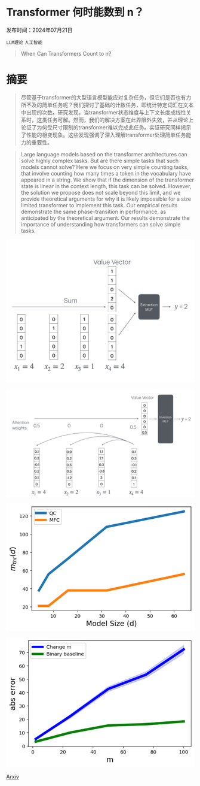 # Transformer 何时能数到 n？

发布时间：2024年07月21日

`LLM理论` `人工智能`

> When Can Transformers Count to n?

# 摘要

> 尽管基于transformer的大型语言模型能应对复杂任务，但它们是否也有力所不及的简单任务呢？我们探讨了基础的计数任务，即统计特定词汇在文本中出现的次数。研究发现，当transformer状态维度与上下文长度成线性关系时，这类任务可解。然而，我们的解决方案在此界限外失效，并从理论上论证了为何受尺寸限制的transformer难以完成此任务。实证研究同样揭示了性能的相变现象。这些发现强调了深入理解transformer处理简单任务能力的重要性。

> Large language models based on the transformer architectures can solve highly complex tasks. But are there simple tasks that such models cannot solve? Here we focus on very simple counting tasks, that involve counting how many times a token in the vocabulary have appeared in a string. We show that if the dimension of the transformer state is linear in the context length, this task can be solved. However, the solution we propose does not scale beyond this limit, and we provide theoretical arguments for why it is likely impossible for a size limited transformer to implement this task. Our empirical results demonstrate the same phase-transition in performance, as anticipated by the theoretical argument. Our results demonstrate the importance of understanding how transformers can solve simple tasks.

![Transformer 何时能数到 n？](../../../paper_images/2407.15160/histogram_method.png)

![Transformer 何时能数到 n？](../../../paper_images/2407.15160/attention_method.png)

![Transformer 何时能数到 n？](../../../paper_images/2407.15160/mthr.png)

![Transformer 何时能数到 n？](../../../paper_images/2407.15160/gemini_count.png)

[Arxiv](https://arxiv.org/abs/2407.15160)